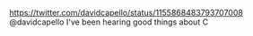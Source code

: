 https://twitter.com/davidcapello/status/1155868483793707008 @davidcapello I've been hearing good things about C 